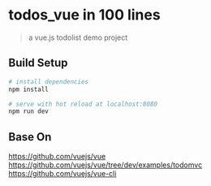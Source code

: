 # todos_vue in 100 lines

> a vue.js todolist demo project

## Build Setup

``` bash
# install dependencies
npm install

# serve with hot reload at localhost:8080
npm run dev

```
## Base On
https://github.com/vuejs/vue
https://github.com/vuejs/vue/tree/dev/examples/todomvc
https://github.com/vuejs/vue-cli